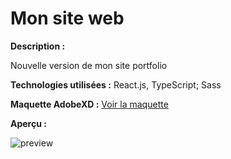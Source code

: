 # Mon site web

**Description :**

Nouvelle version de mon site portfolio

**Technologies utilisées :**
React.js, TypeScript; Sass

**Maquette AdobeXD :**
[Voir la maquette](https://xd.adobe.com/view/3a93144a-c480-4316-91d9-a07e0e60b374-6fc0/?fullscreen "Maquette")

**Aperçu :**

![preview](home.gif)
